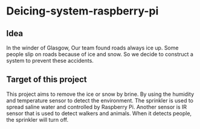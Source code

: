 Deicing-system-raspberry-pi
=============

## Idea
  
   In the winder of Glasgow, Our team found roads always ice up. Some people slip on roads because of ice and snow. So we decide to construct a system to prevent these accidents.
  
## Target of this project  
  
  This project aims to remove the ice or snow by brine. By using the humidity and temperature sensor to detect the environment. The sprinkler is used to spread saline water and controlled by Raspberry Pi. Another sensor is IR sensor that is used to detect walkers and animals. When it detects people, the sprinkler will turn off.

  
  
